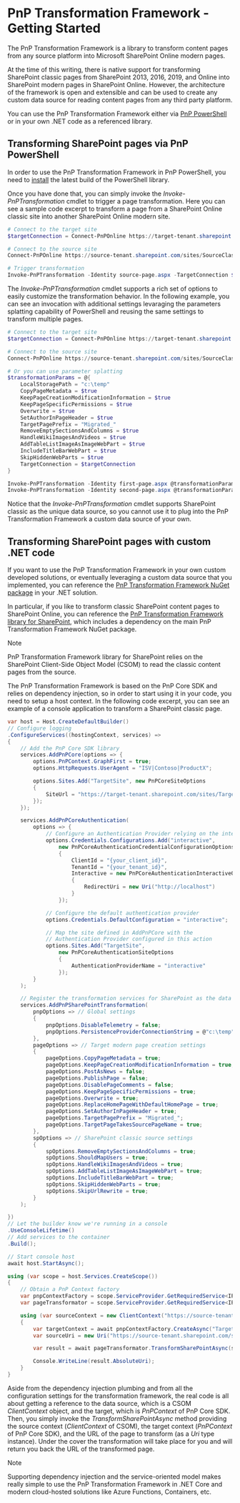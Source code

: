 # PnP Transformation Framework - Getting Started

The PnP Transformation Framework is a library to transform content pages from any source platform into Microsoft SharePoint Online modern pages.

At the time of this writing, there is native support for transforming SharePoint classic pages from SharePoint 2013, 2016, 2019, and Online into SharePoint modern pages in SharePoint Online. However, the architecture of the framework is open and extensible
and can be used to create any custom data source for reading content pages from any third party platform.

You can use the PnP Transformation Framework either via [PnP PowerShell](https://github.com/pnp/powershell) or in your own .NET code as a referenced library.

## Transforming SharePoint pages via PnP PowerShell

In order to use the PnP Transformation Framework in PnP PowerShell, you need to [install](https://pnp.github.io/powershell/#getting-up-and-running) the latest build of the PowerShell library. 

Once you have done that, you can simply invoke the *Invoke-PnPTransformation* cmdlet to trigger a page transformation.
Here you can see a sample code excerpt to transform a page from a SharePoint Online classic site into another SharePoint Online modern site.

```powershell
# Connect to the target site
$targetConnection = Connect-PnPOnline https://target-tenant.sharepoint.com/sites/TargetModernSite/ -ReturnConnection

# Connect to the source site
Connect-PnPOnline https://source-tenant.sharepoint.com/sites/SourceClassicSite/

# Trigger transformation
Invoke-PnPTransformation -Identity source-page.aspx -TargetConnection $targetConnection
```

The *Invoke-PnPTransformation* cmdlet supports a rich set of options to easily customize the transformation behavior. In the following example, you can see an invocation with additional settings levaraging the parameters splatting capability of PowerShell and reusing the same settings to transform multiple pages.

```powershell
# Connect to the target site
$targetConnection = Connect-PnPOnline https://target-tenant.sharepoint.com/sites/TargetModernSite/ -ReturnConnection

# Connect to the source site
Connect-PnPOnline https://source-tenant.sharepoint.com/sites/SourceClassicSite/

# Or you can use parameter splatting
$transformationParams = @{ 
    LocalStoragePath = "c:\temp"
    CopyPageMetadata = $true
    KeepPageCreationModificationInformation = $true
    KeepPageSpecificPermissions = $true
    Overwrite = $true
    SetAuthorInPageHeader = $true
    TargetPagePrefix = "Migrated_"
    RemoveEmptySectionsAndColumns = $true
    HandleWikiImagesAndVideos = $true
    AddTableListImageAsImageWebPart = $true
    IncludeTitleBarWebPart = $true
    SkipHiddenWebParts = $true
    TargetConnection = $targetConnection
}

Invoke-PnPTransformation -Identity first-page.aspx @transformationParams
Invoke-PnPTransformation -Identity second-page.aspx @transformationParams
```
Notice that the *Invoke-PnPTransformation* cmdlet supports SharePoint classic as the unique data source, so you cannot use it to plug into the PnP Transformation Framework a custom data source of your own. 

## Transforming SharePoint pages with custom .NET code

If you want to use the PnP Transformation Framework in your own custom developed solutions, or eventually leveraging a custom data source that you implemented, you can reference the [PnP Transformation Framework NuGet package](https://www.nuget.org/packages/PnP.Core.Transformation/) in your .NET solution. 

In particular, if you like to transform classic SharePoint content pages to SharePoint Online, you can reference the [PnP Transformation Framework library for SharePoint](https://www.nuget.org/packages/PnP.Core.Transformation.SharePoint/), which includes a dependency on the main PnP Transformation Framework NuGet package.

> [!Note]
> PnP Transformation Framework library for SharePoint relies on the SharePoint Client-Side Object Model (CSOM) to read the classic content pages from the source.

The PnP Transformation Framework is based on the PnP Core SDK and relies on dependency injection, so in order to start using it in your code, you need to setup a host context. In the following code excerpt, you can see an example of a console application to transform a SharePoint classic page.

```csharp
var host = Host.CreateDefaultBuilder()
// Configure logging
.ConfigureServices((hostingContext, services) =>
{
    // Add the PnP Core SDK library
    services.AddPnPCore(options => {
        options.PnPContext.GraphFirst = true;
        options.HttpRequests.UserAgent = "ISV|Contoso|ProductX";

        options.Sites.Add("TargetSite", new PnPCoreSiteOptions
        {
            SiteUrl = "https://target-tenant.sharepoint.com/sites/TargetModernSite/"
        });
    });

    services.AddPnPCoreAuthentication(
        options => {
            // Configure an Authentication Provider relying on the interactive authentication
            options.Credentials.Configurations.Add("interactive",
                new PnPCoreAuthenticationCredentialConfigurationOptions
                {
                    ClientId = "{your_client_id}",
                    TenantId = "{your_tenant_id}",
                    Interactive = new PnPCoreAuthenticationInteractiveOptions
                    {
                        RedirectUri = new Uri("http://localhost")
                    }
                });

            // Configure the default authentication provider
            options.Credentials.DefaultConfiguration = "interactive";

            // Map the site defined in AddPnPCore with the 
            // Authentication Provider configured in this action
            options.Sites.Add("TargetSite",
                new PnPCoreAuthenticationSiteOptions
                {
                    AuthenticationProviderName = "interactive"
                });
        }
    );

    // Register the transformation services for SharePoint as the data source
    services.AddPnPSharePointTransformation(
        pnpOptions => // Global settings
        {
            pnpOptions.DisableTelemetry = false;
            pnpOptions.PersistenceProviderConnectionString = @"c:\temp";
        },
        pageOptions => // Target modern page creation settings
        {
            pageOptions.CopyPageMetadata = true;
            pageOptions.KeepPageCreationModificationInformation = true;
            pageOptions.PostAsNews = false;
            pageOptions.PublishPage = false;
            pageOptions.DisablePageComments = false;
            pageOptions.KeepPageSpecificPermissions = true;
            pageOptions.Overwrite = true;
            pageOptions.ReplaceHomePageWithDefaultHomePage = true;
            pageOptions.SetAuthorInPageHeader = true;
            pageOptions.TargetPagePrefix = "Migrated_";
            pageOptions.TargetPageTakesSourcePageName = true;
        },
        spOptions => // SharePoint classic source settings
        {
            spOptions.RemoveEmptySectionsAndColumns = true;
            spOptions.ShouldMapUsers = true;
            spOptions.HandleWikiImagesAndVideos = true;
            spOptions.AddTableListImageAsImageWebPart = true;
            spOptions.IncludeTitleBarWebPart = true;
            spOptions.SkipHiddenWebParts = true;
            spOptions.SkipUrlRewrite = true;
        }
    );

})
// Let the builder know we're running in a console
.UseConsoleLifetime()
// Add services to the container
.Build();

// Start console host
await host.StartAsync();

using (var scope = host.Services.CreateScope())
{
    // Obtain a PnP Context factory
    var pnpContextFactory = scope.ServiceProvider.GetRequiredService<IPnPContextFactory>();
    var pageTransformator = scope.ServiceProvider.GetRequiredService<IPageTransformator>();

    using (var sourceContext = new ClientContext("https://source-tenant.sharepoint.com/sites/SourceClassicSite/"))
    {
        var targetContext = await pnpContextFactory.CreateAsync("TargetSite");
        var sourceUri = new Uri("https://source-tenant.sharepoint.com/sites/SourceClassicSite/sitepages/source-page.aspx");

        var result = await pageTransformator.TransformSharePointAsync(sourceContext, targetContext, sourceUri);

        Console.WriteLine(result.AbsoluteUri);
    }
}
```

Aside from the dependency injection plumbing and from all the configuration settings for the transformation framework, the real code is all about getting a reference to the data source, which is a CSOM *ClientContext* object, and the target, which is *PnPContext* of PnP Core SDK. Then, you simply invoke the *TransformSharePointAsync* method providing the source context (*ClientContext* of CSOM), the target context (*PnPContext* of PnP Core SDK), and the URL of the page to transform (as a *Uri* type instance). Under the cover the transformation will take place for you and will return you back the URL of the transformed page.

> [!Note]
> Supporting dependency injection and the service-oriented model makes really simple to use the PnP Transformation Framework in .NET Core and modern cloud-hosted solutions like Azure Functions, Containers, etc.
